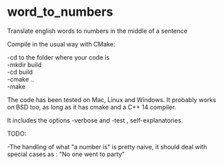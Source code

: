 # word_to_numbers
Translate english words to numbers in the middle of a sentence

Compile in the usual way with CMake:

-cd to the folder where your code is <br>
-mkdir build <br>
-cd build <br>
-cmake .. <br>
-make <br>

The code has been tested on Mac, Linux and Windows. It probably works on BSD too, as long as it has cmake and a C++ 14 compiler.

It includes the options -verbose and -test , self-explanatories.

TODO:

-The handling of what "a number is" is pretty naive, it should deal with special cases as : "No one went to party"
